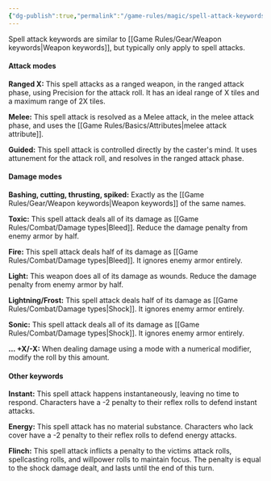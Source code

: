 ```yaml
---
{"dg-publish":true,"permalink":"/game-rules/magic/spell-attack-keywords/"}
---
```


Spell attack keywords are similar to [[Game Rules/Gear/Weapon keywords\|Weapon keywords]], but typically only apply to spell attacks.
#### Attack modes 

**Ranged X:** This spell attacks as a ranged weapon, in the ranged attack phase, using Precision for the attack roll. It has an ideal range of X tiles and a maximum range of 2X tiles.

**Melee:** This spell attack is resolved as a Melee attack, in the melee attack phase, and uses the [[Game Rules/Basics/Attributes\|melee attack attribute]]. 

**Guided:** This spell attack is controlled directly by the caster's mind. It uses attunement for the attack roll, and resolves in the ranged attack phase.
#### Damage modes

**Bashing, cutting, thrusting, spiked:** Exactly as the [[Game Rules/Gear/Weapon keywords\|Weapon keywords]] of the same names.

**Toxic:** This spell attack deals all of its damage as [[Game Rules/Combat/Damage types\|Bleed]]. Reduce the damage penalty from enemy armor by half.

**Fire:** This spell attack deals half of its damage as [[Game Rules/Combat/Damage types\|Bleed]]. It ignores enemy armor entirely.

**Light:** This weapon does all of its damage as wounds. Reduce the damage penalty from enemy armor by half.

**Lightning/Frost:** This spell attack deals half of its damage as [[Game Rules/Combat/Damage types\|Shock]]. It ignores enemy armor entirely.

**Sonic:** This spell attack deals all of its damage as [[Game Rules/Combat/Damage types\|Shock]]. It ignores enemy armor entirely.

**... +X/-X:** When dealing damage using a mode with a numerical modifier, modify the roll by this amount.
#### Other keywords

**Instant:** This spell attack happens instantaneously, leaving no time to respond. Characters have a -2 penalty to their reflex rolls to defend instant attacks.

**Energy:** This spell attack has no material substance. Characters who lack cover have a -2 penalty to their reflex rolls to defend energy attacks.

**Flinch:** This spell attack inflicts a penalty to the victims attack rolls, spellcasting rolls, and willpower rolls to maintain focus. The penalty is equal to the shock damage dealt, and lasts until the end of this turn.

